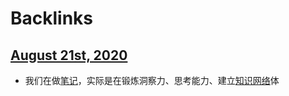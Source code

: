 
# Backlinks
## [August 21st, 2020](<August 21st, 2020.md>)
- 我们在做[笔记](<笔记.md>)，实际是在锻炼洞察力、思考能力、建立[知识网络](<知识网络.md>)体

